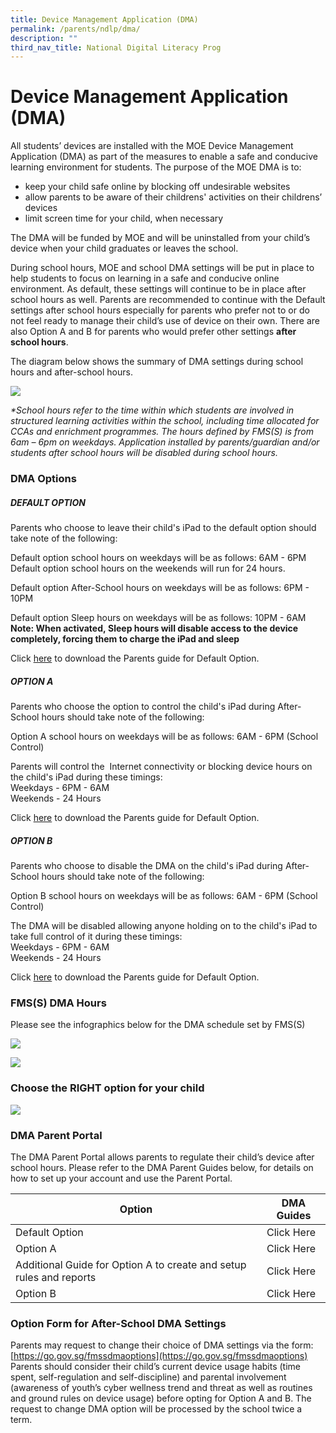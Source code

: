 ```yaml
---
title: Device Management Application (DMA)
permalink: /parents/ndlp/dma/
description: ""
third_nav_title: National Digital Literacy Prog
---
```

# Device Management Application (DMA)

All students’ devices are installed with the MOE Device Management Application (DMA) as part of the measures to enable a safe and conducive learning environment for students. The purpose of the MOE DMA is to:

*   keep your child safe online by blocking off undesirable websites
*   allow parents to be aware of their childrens' activities on their childrens’ devices
*   limit screen time for your child, when necessary

The DMA will be funded by MOE and will be uninstalled from your child’s device when your child graduates or leaves the school.

During school hours, MOE and school DMA settings will be put in place to help students to focus on learning in a safe and conducive online environment. As default, these settings will continue to be in place after school hours as well. Parents are recommended to continue with the Default settings after school hours especially for parents who prefer not to or do not feel ready to manage their child’s use of device on their own. There are also Option A and B for parents who would prefer other settings&nbsp;**after school hours**.

The diagram below shows the summary of DMA settings during school hours and after-school hours.

![](/images/Parents/2023/NDLP/dma%20options%20from%20moe.png)

_\*School hours refer to the time within which students are involved in structured learning activities within the school, including time allocated for CCAs and enrichment programmes. The hours defined by FMS(S) is from 6am – 6pm on weekdays. Application installed by parents/guardian and/or students after school hours will be disabled during school hours._

### DMA Options

##### DEFAULT OPTION

Parents who choose to leave their child's iPad to the default option should take note of the following:

Default option school hours on weekdays will be as follows: 6AM - 6PM  
Default option school hours on the weekends will run for 24 hours.

Default option After-School hours on weekdays will be as follows: 6PM - 10PM  

Default option Sleep hours on weekdays will be as follows: 10PM - 6AM  
**Note: When activated,&nbsp;Sleep hours will disable access to the device completely, forcing them to charge the iPad and sleep**
	
Click [here](/files/dma1.pdf) to download the Parents guide for Default Option.

##### OPTION A

Parents who choose the option to control the child's iPad during&nbsp;After-School hours&nbsp;should take note of the following:

Option A&nbsp;school hours on weekdays will be as follows: 6AM - 6PM (School Control)

Parents will control the&nbsp; Internet connectivity or blocking device hours on the child's iPad during these timings:  
Weekdays - 6PM - 6AM  
Weekends - 24 Hours
	
Click [here](/files/dma2.pdf) to download the Parents guide for Default Option.
	
##### OPTION&nbsp;B

Parents who choose to disable the DMA&nbsp;on&nbsp;the child's iPad during After-School hours should take note of the following:

Option&nbsp;B&nbsp;school hours on weekdays will be as follows: 6AM - 6PM (School Control)

The DMA will be disabled allowing anyone holding on to the child's iPad to take full control&nbsp;of it during these timings:  
Weekdays - 6PM - 6AM  
Weekends - 24 Hours

Click [here](/files/dma3.pdf) to download the Parents guide for Default Option.	

### FMS(S) DMA Hours

Please see the infographics below for the DMA schedule set by FMS(S)

![](/images/dma2.png)
	
![](/images/dma3.png)


### Choose the RIGHT option for your child

![](/images/dma1.png)
	
### DMA Parent Portal

The DMA Parent Portal allows parents to regulate their child’s device after school hours. Please refer to the DMA Parent Guides below, for details on how to set up your account and use the Parent Portal.


| Option | DMA Guides | 
| -------- | -------- |
| Default Option     | Click [](/files/Parents/PDLP/2023/dma-parent-guide-v2-default-ipados.pdf) Here     
| Option A | Click [](/files/Parents/PDLP/2023/dma-parent-guide-v2-option-a-ipados.pdf)Here
| Additional Guide for Option A to create and setup rules and reports | Click [](/files/Parents/PDLP/2023/creating_and_setting_up_rules_and_reports.pdf)Here
| Option B | Click [](/files/Parents/PDLP/2023/dma-parent-guide-v2-option-b-ipados.pdf)Here


### Option Form for After-School DMA Settings
Parents may request to change their choice of DMA settings via the form:[https://go.gov.sg/fmssdmaoptions](https://go.gov.sg/fmssdmaoptions) Parents should consider their child’s current device usage habits (time spent, self-regulation and self-discipline) and parental involvement (awareness of youth’s cyber wellness trend and threat as well as routines and ground rules on device usage) before opting for Option A and B. The request to change DMA option will be processed by the school twice a term.